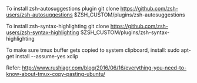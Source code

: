To install zsh-autosuggestions plugin 
git clone https://github.com/zsh-users/zsh-autosuggestions $ZSH_CUSTOM/plugins/zsh-autosuggestions

To install zsh-syntax-highlighting
git clone https://github.com/zsh-users/zsh-syntax-highlighting $ZSH_CUSTOM/plugins/zsh-syntax-highlighting

To make sure tmux buffer gets copied to system clipboard, install: 
sudo apt-get install --assume-yes xclip

Refer: http://www.rushiagr.com/blog/2016/06/16/everything-you-need-to-know-about-tmux-copy-pasting-ubuntu/
